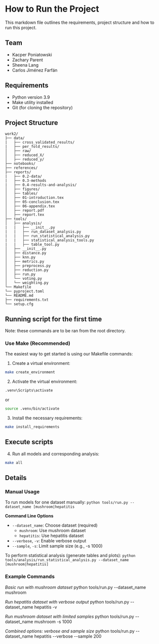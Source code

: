 # How to Run the Project

This markdown file outlines the requirements, project structure and how to run this project.

## Team

- Kacper Poniatowski
- Zachary Parent
- Sheena Lang
- Carlos Jiménez Farfán

## Requirements

- Python version 3.9
- Make utility installed
- Git (for cloning the repository)

## Project Structure

```
work2/
├── data/
|   ├── cross_validated_results/
|   ├── per_fold_results/
│   ├── raw/
│   ├── reduced_X/
│   ├── reduced_y/
├── notebooks/
├── references/
├── reports/
|   ├── 0.2-data/
|   ├── 0.3-methods
|   ├── 0.4-results-and-analysis/
│   ├── figures/
│   ├── tables/
│   ├── 01-introduction.tex
│   ├── 05-conclusion.tex
│   ├── 06-appendix.tex
│   ├── report.pdf
│   ├── report.tex
├── tools/
│   ├── analysis/
|   |   ├── __init__.py
|   |   ├── run_dataset_analysis.py
|   |   ├── run_statistical_analysis.py
|   |   ├── statistical_analysis_tools.py
|   |   ├── table_tool.py
│   ├── __init__.py
│   ├── distance.py
│   ├── knn.py
│   ├── metrics.py
│   ├── preprocess.py
│   ├── reduction.py
│   ├── run.py
│   └── voting.py
│   └── weighting.py
└── Makefile
└── pyproject.toml
└── README.md
├── requirements.txt
└── setup.cfg
```

## Running script for the first time

Note: these commands are to be ran from the root directory.

### Use Make (Recommended)

The easiest way to get started is using our Makefile commands:

1. Create a virtual environment:

```bash
make create_environment
```

2. Activate the virtual environment:
```bash
.venv\Scripts\activate
```
or
```bash
source .venv/bin/activate
```

3. Install the necessary requirements:
```bash
make install_requirements
```

## Execute scripts

4. Run all models and corresponding analysis:
```bash
make all
```

## Details

### Manual Usage

To run models for one dataset manually:
`python tools/run.py --dataset_name [mushroom|hepatitis`

**Command Line Options**

- `--dataset_name`: Choose dataset (required)
  - `mushroom`: Use mushroom dataset
  - `hepatitis`: Use hepatitis dataset
- `--verbose`, `-v`: Enable verbose output
- `--sample`, `-s`: Limit sample size (e.g., -s 1000)

To perform statistical analysis (generate tables and plots):
`python tools/analysis/run_statistical_analysis.py --dataset_name [mushroom|hepatitis]`

### Example Commands

_Basic run with mushroom dataset_
python tools/run.py --dataset_name mushroom

_Run hepatitis dataset with verbose output_
python tools/run.py --dataset_name hepatitis -v

_Run mushroom dataset with limited samples_
python tools/run.py --dataset_name mushroom -s 1000

_Combined options: verbose and sample size_
python tools/run.py --dataset_name hepatitis --verbose --sample 200
